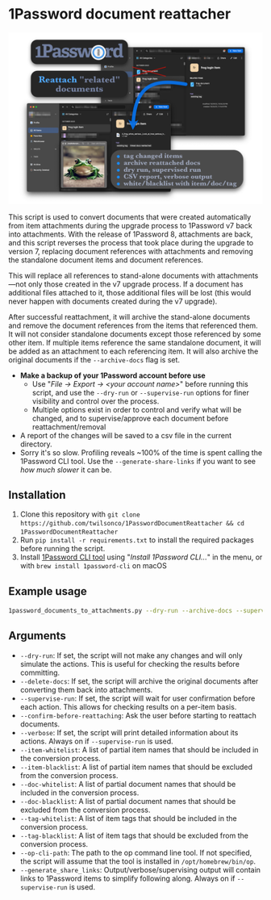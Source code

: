 # 1Password document reattacher

![](banner.png)

This script is used to convert documents that were created automatically from item attachments during the upgrade process to 1Password v7 back into attachments. With the release of 1Password 8, attachments are back, and this script reverses the process that took place during the upgrade to version 7, replacing document references with attachments and removing the standalone document items and document references.

This will replace all references to stand-alone documents with attachments—not only those created in the v7 upgrade process. If a document has additional files attached to it, those additional files will be lost (this would never happen with documents created during the v7 upgrade). 

After successful reattachment, it will archive the stand-alone documents and remove the document references from the items that referenced them. It will not consider standalone documents except those referenced by some other item. If multiple items reference the same standalone document, it will be added as an attachment to each referencing item. It will also archive the original documents if the `--archive-docs` flag is set. 

* **Make a backup of your 1Password account before use**  
  * Use "*File → Export → \<your account name\>*" before running this script, and use the `--dry-run` or `--supervise-run` options for finer visibility and control over the process.
  * Multiple options exist in order to control and verify what will be changed, and to supervise/approve each document before reattachment/removal
* A report of the changes will be saved to a csv file in the current directory.
* Sorry it's so slow. Profiling reveals ~100% of the time is spent calling the 1Password CLI tool. Use the `--generate-share-links` if you want to see *how much slower* it can be.

## Installation

1. Clone this repository with `git clone https://github.com/twilsonco/1PasswordDocumentReattacher && cd 1PasswordDocumentReattacher`
2. Run `pip install -r requirements.txt` to install the required packages before running the script.
3. Install [1Password CLI tool](https://developer.1password.com/docs/cli/get-started/) using "*Install 1Password CLI...*" in the menu, or with `brew install 1password-cli` on macOS 

## Example usage

 ```sh
 1password_documents_to_attachments.py --dry-run --archive-docs --supervise-run --item-whitelist "item1" "item2" --item-blacklist "long item3" "item forty-two"
 ```

## Arguments

* `--dry-run`: If set, the script will not make any changes and will only simulate the actions. This is useful for checking the results before committing.
* `--delete-docs`: If set, the script will archive the original documents after converting them back into attachments.
* `--supervise-run`: If set, the script will wait for user confirmation before each action. This allows for checking results on a per-item basis.
* `--confirm-before-reattaching`: Ask the user before starting to reattach documents.
* `--verbose`: If set, the script will print detailed information about its actions. Always on if `--supervise-run` is used.
* `--item-whitelist`: A list of partial item names that should be included in the conversion process.
* `--item-blacklist`: A list of partial item names that should be excluded from the conversion process.
* `--doc-whitelist`: A list of partial document names that should be included in the conversion process.
* `--doc-blacklist`: A list of partial document names that should be excluded from the conversion process.
* `--tag-whitelist`: A list of item tags that should be included in the conversion process.
* `--tag-blacklist`: A list of item tags that should be excluded from the conversion process.
* `--op-cli-path`: The path to the op command line tool. If not specified, the script will assume that the tool is installed in `/opt/homebrew/bin/op`.
* `--generate_share_links`: Output/verbose/supervising output will contain links to 1Password items to simplify following along. Always on if `--supervise-run` is used.
